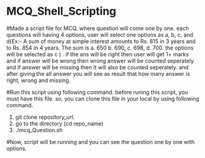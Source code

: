 # MCQ_Shell_Scripting
#Made a script file for MCQ. where question will come one by one. each questions will having 4 options, user will select one options as a, b, c, and d(Ex:-
A sum of money at simple interest amounts to Rs. 815 in 3 years and to Rs. 854 in 4 years. The sum is
a. 650   b. 690, c. 698, d. 700. the options will be selected as c ) . if the ans will be right then user will get 1+ marks and if answer will be wrong then wrong answer will be counted seperately and if answer will be missing then it will also be counted seperately. and after giving the all answer you will see as result that how many answer is right, wrong and missing.

#Run this script using following command.
before runing this script, you must have this file. so, you can clone this file in your local by using following command.
1. git clone repository_url.
2. go to the directory (cd repo_name)
3. ./mcq_Question.sh

#Now, script will be running and you can see the question one by one with options.
